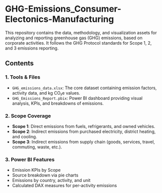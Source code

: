 # GHG-Emissions_Consumer-Electonics-Manufacturing
This repository contains the data, methodology, and visualization assets for analyzing and reporting greenhouse gas (GHG) emissions, based on corporate activities. It follows the GHG Protocol standards for Scope 1, 2, and 3 emissions reporting.

## Contents

### 1. Tools & Files
- `GHG_emissions_data.xlsx`: The core dataset containing emission factors, activity data, and kg CO₂e values.
- `GHG_Emissions_Report.pbix`: Power BI dashboard providing visual analysis, KPIs, and breakdowns of emissions.

### 2. Scope Coverage
- **Scope 1**: Direct emissions from fuels, refrigerants, and owned vehicles.
- **Scope 2**: Indirect emissions from purchased electricity, district heating, and cooling.
- **Scope 3**: Indirect emissions from supply chain (goods, services, travel, commuting, waste, etc.).

### 3. Power BI Features
- Emission KPIs by Scope
- Source breakdown via pie charts
- Emissions by country, activity, and unit
- Calculated DAX measures for per-activity emissions



